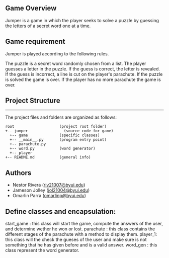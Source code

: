 ## Game Overview

Jumper is a game in which the player seeks to solve a puzzle by guessing the letters of a secret word one at a time.

## Game requirement

Jumper is played according to the following rules.

The puzzle is a secret word randomly chosen from a list.
The player guesses a letter in the puzzle.
If the guess is correct, the letter is revealed.
If the guess is incorrect, a line is cut on the player's parachute.
If the puzzle is solved the game is over.
If the player has no more parachute the game is over.

## Project Structure

---
The project files and folders are organized as follows:
```
root                    (project root folder)
+-- jumper                (source code for game)
  +-- game              (specific classes)
  +-- __main__.py       (program entry point)
  +-- parachute.py      
  +-- word.py           (word generator)
  +-- player
+-- README.md           (general info)
```

## Authors

* Nestor Rivera (riv21007@byui.edu)
* Jameson Jolley (jol21004@byui.edu)
* Omarlin Parra (omarlinp@byui.edu)


## Define classes and encapsulation:
start_game : this class will start the game, compute the answers of the user, and determine wether he won or lost. 
parachute : this class contains the different stages of the parachute with a method to display them. 
player_1: this class will the check the gueses of the user and make sure is not something that he has given before and is a valid answer. 
word_gen : this class represent the word generator. 
